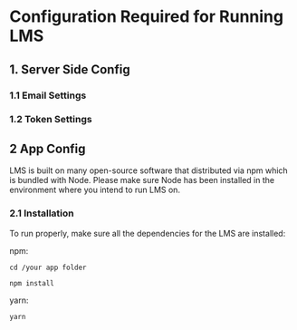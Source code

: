 # Configuration Required for Running LMS

## 1. Server Side Config

### 1.1 Email Settings

### 1.2 Token Settings

## 2 App Config

LMS is built on many open-source software that distributed via npm which is bundled with Node. Please make sure Node has been installed in the environment where you intend to run LMS on.

### 2.1 Installation

To run properly, make sure all the dependencies for the LMS are installed:

npm:

`cd /your app folder`

`npm install`

yarn:

`yarn`